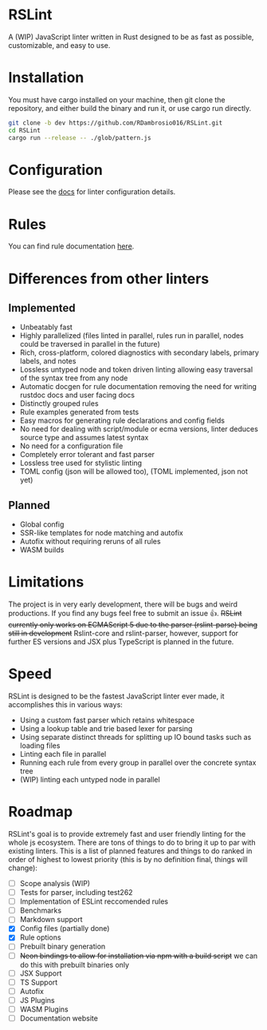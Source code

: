 # RSLint

A  (WIP) JavaScript linter written in Rust designed to be as fast as possible, customizable, and easy to use.

# Installation

You must have cargo installed on your machine, then git clone the repository, and either build the binary and run it, or use cargo run directly.

```sh
git clone -b dev https://github.com/RDambrosio016/RSLint.git
cd RSLint
cargo run --release -- ./glob/pattern.js
```

# Configuration 

Please see the [docs](./docs/config.md) for linter configuration details. 

# Rules 

You can find rule documentation [here](./docs/rules).

# Differences from other linters 

## Implemented 

- Unbeatably fast 
- Highly parallelized (files linted in parallel, rules run in parallel, nodes could be traversed in parallel in the future) 
- Rich, cross-platform, colored diagnostics with secondary labels, primary labels, and notes 
- Lossless untyped node and token driven linting allowing easy traversal of the syntax tree from any node 
- Automatic docgen for rule documentation removing the need for writing rustdoc docs and user facing docs 
- Distinctly grouped rules 
- Rule examples generated from tests 
- Easy macros for generating rule declarations and config fields 
- No need for dealing with script/module or ecma versions, linter deduces source type and assumes latest syntax 
- No need for a configuration file 
- Completely error tolerant and fast parser 
- Lossless tree used for stylistic linting 
- TOML config (json will be allowed too), (TOML implemented, json not yet)

## Planned 

- Global config 
- SSR-like templates for node matching and autofix  
- Autofix without requiring reruns of all rules 
- WASM builds 

# Limitations

The project is in very early development, there will be bugs and weird productions. If you find any bugs feel free to submit an issue 👍.
~~RSLint currently only works on ECMAScript 5 due to the parser (rslint-parse) being still in development~~ Rslint-core and rslint-parser, however, support for further ES versions and JSX plus TypeScript is planned in the future.

# Speed

RSLint is designed to be the fastest JavaScript linter ever made, it accomplishes this in various ways: 
  - Using a custom fast parser which retains whitespace
  - Using a lookup table and trie based lexer for parsing
  - Using separate distinct threads for splitting up IO bound tasks such as loading files
  - Linting each file in parallel
  - Running each rule from every group in parallel over the concrete syntax tree
  - (WIP) linting each untyped node in parallel

# Roadmap

RSLint's goal is to provide extremely fast and user friendly linting for the whole js ecosystem. There are tons of things to do to bring it up to par with existing linters. This is a list of planned features and things to do ranked in order of highest to lowest priority (this is by no definition final, things will change):

- [ ] Scope analysis (WIP)  
- [ ] Tests for parser, including test262
- [ ] Implementation of ESLint reccomended rules  
- [ ] Benchmarks  
- [ ] Markdown support  
- [x] Config files (partially done)
- [x] Rule options  
- [ ] Prebuilt binary generation  
- [ ] ~~Neon bindings to allow for installation via npm with a build script~~ we can do this with prebuilt binaries only
- [ ] JSX Support  
- [ ] TS Support  
- [ ] Autofix
- [ ] JS Plugins  
- [ ] WASM Plugins  
- [ ] Documentation website  
